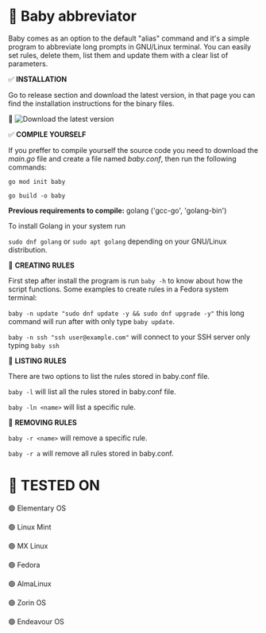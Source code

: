 # :baby: Baby abbreviator
Baby comes as an option to the default "alias" command and it's a simple program to abbreviate long prompts in GNU/Linux terminal.
You can easily set rules, delete them, list them and update them with a clear list of parameters.

:white_check_mark: **INSTALLATION**

Go to release section and download the latest version, in that page you can find the installation instructions for the binary files.

  🔗 ![Download the latest version](https://github.com/manuwarfare/baby/latest-release)

:white_check_mark: **COMPILE YOURSELF**

If you preffer to compile yourself the source code you need to download the _main.go_ file and create a file named _baby.conf_, then run the following commands:

`go mod init baby`

`go build -o baby`

**Previous requirements to compile:** golang ('gcc-go', 'golang-bin')

To install Golang in your system run

  `sudo dnf golang` or `sudo apt golang` depending on your GNU/Linux distribution.
  

:pencil: **CREATING RULES**

First step after install the program is run `baby -h` to know about how the script functions. Some examples to create rules in a Fedora system terminal:

  `baby -n update "sudo dnf update -y && sudo dnf upgrade -y"` this long command will run after with only type `baby update`.

  `baby -n ssh "ssh user@example.com"` will connect to your SSH server only typing `baby ssh`

:pencil: **LISTING RULES**

There are two options to list the rules stored in baby.conf file.

  `baby -l` will list all the rules stored in baby.conf file.

  `baby -ln <name>` will list a specific rule.

:pencil: **REMOVING RULES**

  `baby -r <name>` will remove a specific rule.
  
  `baby -r a` will remove all rules stored in baby.conf.

# 🤖 **TESTED ON**

🟢 Elementary OS

🟢 Linux Mint

🟢 MX Linux

🟢 Fedora

🟢 AlmaLinux

🟢 Zorin OS

🟢 Endeavour OS


